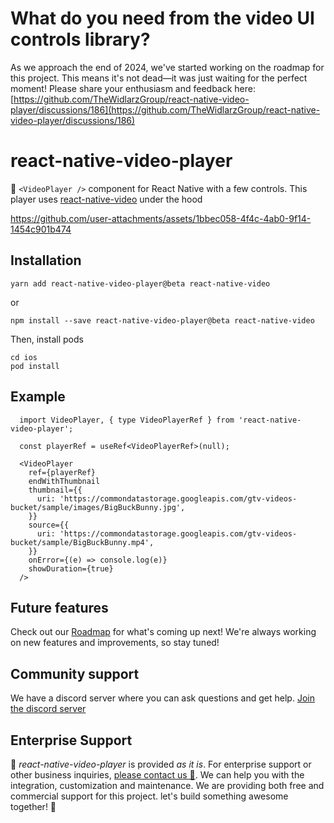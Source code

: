 

# What do you need from the video UI controls library?

As we approach the end of 2024, we've started working on the roadmap for this project. This means it's not dead—it was just waiting for the perfect moment! Please share your enthusiasm and feedback here: [https://github.com/TheWidlarzGroup/react-native-video-player/discussions/186](https://github.com/TheWidlarzGroup/react-native-video-player/discussions/186)

# react-native-video-player

🎥 `<VideoPlayer />` component for React Native with a few controls. This player uses
[react-native-video](https://github.com/TheWidlarzGroup/react-native-video) under the hood

https://github.com/user-attachments/assets/1bbec058-4f4c-4ab0-9f14-1454c901b474

## Installation

```
yarn add react-native-video-player@beta react-native-video
```

or
```
npm install --save react-native-video-player@beta react-native-video
```

Then, install pods
```
cd ios
pod install
```

## Example

```tsx
  import VideoPlayer, { type VideoPlayerRef } from 'react-native-video-player';

  const playerRef = useRef<VideoPlayerRef>(null);

  <VideoPlayer
    ref={playerRef}
    endWithThumbnail
    thumbnail={{
      uri: 'https://commondatastorage.googleapis.com/gtv-videos-bucket/sample/images/BigBuckBunny.jpg',
    }}
    source={{
      uri: 'https://commondatastorage.googleapis.com/gtv-videos-bucket/sample/BigBuckBunny.mp4',
    }}
    onError={(e) => console.log(e)}
    showDuration={true}
  />
```

## Future features

Check out our [Roadmap](https://github.com/TheWidlarzGroup/react-native-video-player/discussions/186) for what's coming up next! We're always working on new features and improvements, so stay tuned!

## Community support
We have a discord server where you can ask questions and get help. [Join the discord server](https://discord.gg/WXuM4Tgb9X)

## Enterprise Support
<p>
  📱 <i>react-native-video-player</i> is provided <i>as it is</i>. For enterprise support or other business inquiries, <a href="https://www.thewidlarzgroup.com/?utm_source=rnv&utm_medium=readme#Contact">please contact us 🤝</a>. We can help you with the integration, customization and maintenance. We are providing both free and commercial support for this project. let's build something awesome together! 🚀
</p>
